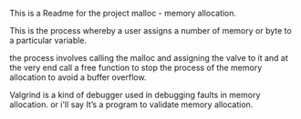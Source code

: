 This is a Readme for the project malloc - memory allocation.

This is the process whereby a user assigns a number of memory or byte to a particular variable.

the process involves calling the malloc and assigning the valve to it and at the very end call a free function to stop the process of the memory allocation to avoid a buffer overflow.

Valgrind is a kind of debugger used in debugging faults in memory allocation. or i'll say It’s a program to validate memory allocation.
